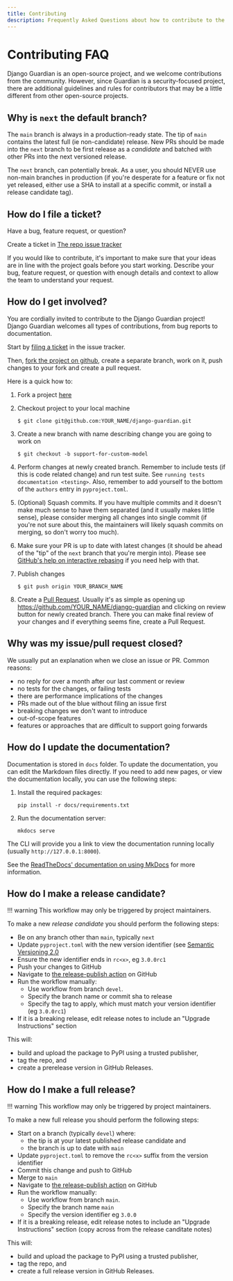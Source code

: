 ```yaml
---
title: Contributing
description: Frequently Asked Questions about how to contribute to the django-guardian.
---
```


# Contributing FAQ

Django Guardian is an open-source project, and we welcome contributions from the community.
However, since Guardian is a security-focused project, there are additional guidelines and rules
for contributors that may be a little different from other open-source projects.

## Why is `next` the default branch?

The `main` branch is always in a production-ready state. The tip of
`main` contains the latest full (ie non-candidate) release. New PRs
should be made into the `next` branch to be first release as a _candidate_
and batched with other PRs into the next versioned release.

The `next` branch, can potentially break. As a user, you should NEVER use
non-main branches in production (if you're desperate
for a feature or fix not yet released, either use a SHA to install at a
specific commit, or install a release candidate tag).

## How do I file a ticket?

Have a bug, feature request, or question?

Create a ticket in [The repo issue tracker](https://github.com/django-guardian/django-guardian/issues)

If you would like to contribute,
it's important to make sure that your ideas are in line with the project goals before you start working.
Describe your bug, feature request, or question with enough details and context to allow the team to understand your request.

## How do I get involved?

You are cordially invited to contribute to the Django Guardian project!
Django Guardian welcomes all types of contributions, from bug reports to documentation.

Start by [filing a ticket](#how-to-file-a-ticket) in the issue tracker.

Then, [fork the project on github](https://github.com/django-guardian/django-guardian/fork), create a separate branch, work on it, push changes to your fork and create a pull request.

Here is a quick how to:

1.  Fork a project [here](https://github.com/django-guardian/django-guardian/fork)
2.  Checkout project to your local machine

    ```shell
    $ git clone git@github.com:YOUR_NAME/django-guardian.git
    ```

3.  Create a new branch with name describing change you are going to work on

    ```shell
    $ git checkout -b support-for-custom-model
    ```

4.  Perform changes at newly created branch. Remember to include tests (if this
    is code related change) and run test suite. See `running tests documentation
<testing>`. Also, remember to add yourself to the bottom of the `authors` entry in `pyproject.toml`.

5.  (Optional) Squash commits. If you have multiple commits and it doesn't make
    much sense to have them separated (and it usually makes little sense),
    please consider merging all changes into single commit (if you're not sure about this, the maintainers will likely squash commits on merging, so don't worry too much).

6.  Make sure your PR is up to date with latest changes (it should be ahead of the
    "tip" of the `next` branch that you're mergin into). Please see
    [GitHub's help on interactive rebasing](https://help.github.com/articles/interactive-rebase) if you need help with
    that.

7.  Publish changes

    ```shell
    $ git push origin YOUR_BRANCH_NAME
    ```

8.  Create a [Pull Request](https://help.github.com/articles/creating-a-pull-request).
    Usually it's as simple as opening up https://github.com/YOUR_NAME/django-guardian
    and clicking on review button for newly created branch. There you can make
    final review of your changes and if everything seems fine, create a Pull
    Request.

## Why was my issue/pull request closed?

We usually put an explanation when we close an issue or PR. Common reasons:

- no reply for over a month after our last comment or review
- no tests for the changes, or failing tests
- there are performance implications of the changes
- PRs made out of the blue without filing an issue first
- breaking changes we don't want to introduce
- out-of-scope features
- features or approaches that are difficult to support going forwards

## How do I update the documentation?

Documentation is stored in `docs` folder.
To update the documentation, you can edit the Markdown files directly.
If you need to add new pages, or view the documentation locally, you can use the following steps:

1. Install the required packages:

   ```shell
   pip install -r docs/requirements.txt
   ```

2. Run the documentation server:

   ```shell
   mkdocs serve
   ```

The CLI will provide you a link to view the documentation running locally (usually `http://127.0.0.1:8000`).

See the [ReadTheDocs' documentation on using MkDocs](https://docs.readthedocs.com/platform/stable/intro/mkdocs.html)
for more information.

## How do I make a release candidate?

!!! warning
    This workflow may only be triggered by project maintainers.

To make a new _release candidate_ you should perform the following steps:

- Be on any branch other than `main`, typically `next`
- Update `pyproject.toml` with the new version identifier (see [Semantic Versioning 2.0](http://semver.org/)
- Ensure the new identifier ends in `rc<x>`, eg `3.0.0rc1`
- Push your changes to GitHub
- Navigate to [the release-publish action](https://github.com/django-guardian/django-guardian/actions/workflows/release-publish.yml) on GitHub
- Run the workflow manually:
  - Use workflow from branch `devel`.
  - Specify the branch name or commit sha to release
  - Specify the tag to apply, which must match your version identifier (eg `3.0.0rc1`)
- If it is a breaking release, edit release notes to include an "Upgrade Instructions" section

This will:

- build and upload the package to PyPI using a trusted publisher,
- tag the repo, and
- create a prerelease version in GitHub Releases.

## How do I make a full release?

!!! warning
    This workflow may only be triggered by project maintainers.

To make a new full release you should perform the following steps:

- Start on a branch (typically `devel`) where:
  - the tip is at your latest published release candidate and
  - the branch is up to date with `main`
- Update `pyproject.toml` to remove the `rc<x>` suffix from the version identifier
- Commit this change and push to GitHub
- Merge to `main`
- Navigate to [the release-publish action](https://github.com/django-guardian/django-guardian/actions/workflows/release-publish.yml) on GitHub
- Run the workflow manually:
  - Use workflow from branch `main`.
  - Specify the branch name `main`
  - Specify the version identifier eg `3.0.0`
- If it is a breaking release, edit release notes to include an "Upgrade Instructions" section (copy across from the release canditate notes)

This will:

- build and upload the package to PyPI using a trusted publisher,
- tag the repo, and
- create a full release version in GitHub Releases.
